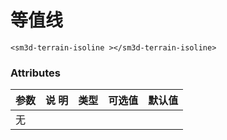 

# 等值线

<sm-iframe src="http://support.supermap.com.cn:8090/webgl/examples/component/vue_terrainIsoline.html"></sm-iframe>

```vue
<sm3d-terrain-isoline ></sm3d-terrain-isoline>
```

### Attributes

| 参数 | 说 明   | 类型  | 可选值  | 默认值|
|:-----| :------| :---- | :------ | :---- |
|   无   |      |      |        |        |

